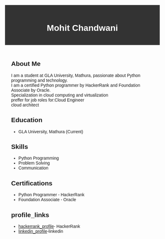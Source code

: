 <!DOCTYPE html>
<html lang="en">
<head>
    <meta charset="UTF-8">
    <meta name="viewport" content="width=device-width, initial-scale=1.0">
    <title>Mohit Chandwani | Portfolio</title>
    <style>
        body {
            font-family: sans-serif;
            margin: 0;
        }
        .header {
            background-color: #333;
            color: #fff;
            padding: 20px;
            text-align: center;
        }
        .main {
            padding: 20px;
        }
        .education, .skills, .certifications {
            margin-bottom: 20px;
        }
    </style>
</head>
<body>
    <div class="header">
        <h1>Mohit Chandwani</h1>
    </div>
    <div class="main">
        <h2>About Me</h2>
        <p>I am a student at GLA University, Mathura, passionate about Python programming and technology. <br> I am a certified Python programmer by HackerRank and Foundation Associate by Oracle.<br>
            Specialization in cloud computing and virtualization<br>preffer for job roles for:<bd>Cloud Engineer<br>cloud architect</p>
        <h2>Education</h2>
        <ul>
            <li>GLA University, Mathura (Current)</li>
        </ul>
        <h2>Skills</h2>
        <ul>
            <li>Python Programming</li>
            <li>Problem Solving</li>
            <li>Communication</li>
        </ul>
        <h2>Certifications</h2>
        <ul>
            <li>Python Programmer - HackerRank</li>
            <li>Foundation Associate - Oracle</li>
        </ul>
        <h2>profile_links</h2>
        <ul>
            <li><a href="https://www.hackerrank.com/profile/chandwanimohit81">hackerrank_profile</a>- HackerRank</li>
            <li><a href="https://www.linkedin.com/in/mohit-chandwani-2b0b1a225/">linkedin_profile</a>-linkedin</li>
        </ul>
    </div>
</body>
</html>
